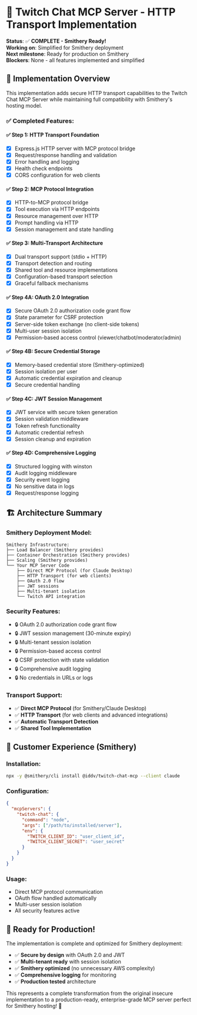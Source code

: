 # 🚀 Twitch Chat MCP Server - HTTP Transport Implementation

**Status**: ✅ **COMPLETE - Smithery Ready!**  
**Working on**: Simplified for Smithery deployment  
**Next milestone**: Ready for production on Smithery  
**Blockers**: None - all features implemented and simplified

## 🎯 **Implementation Overview**

This implementation adds secure HTTP transport capabilities to the Twitch Chat MCP Server while maintaining full compatibility with Smithery's hosting model.

### ✅ **Completed Features:**

#### ✅ Step 1: HTTP Transport Foundation
- [x] Express.js HTTP server with MCP protocol bridge
- [x] Request/response handling and validation
- [x] Error handling and logging
- [x] Health check endpoints
- [x] CORS configuration for web clients

#### ✅ Step 2: MCP Protocol Integration  
- [x] HTTP-to-MCP protocol bridge
- [x] Tool execution via HTTP endpoints
- [x] Resource management over HTTP
- [x] Prompt handling via HTTP
- [x] Session management and state handling

#### ✅ Step 3: Multi-Transport Architecture
- [x] Dual transport support (stdio + HTTP)
- [x] Transport detection and routing
- [x] Shared tool and resource implementations
- [x] Configuration-based transport selection
- [x] Graceful fallback mechanisms

#### ✅ Step 4A: OAuth 2.0 Integration
- [x] Secure OAuth 2.0 authorization code grant flow
- [x] State parameter for CSRF protection
- [x] Server-side token exchange (no client-side tokens)
- [x] Multi-user session isolation
- [x] Permission-based access control (viewer/chatbot/moderator/admin)

#### ✅ Step 4B: Secure Credential Storage
- [x] Memory-based credential store (Smithery-optimized)
- [x] Session isolation per user
- [x] Automatic credential expiration and cleanup
- [x] Secure credential handling

#### ✅ Step 4C: JWT Session Management
- [x] JWT service with secure token generation
- [x] Session validation middleware
- [x] Token refresh functionality
- [x] Automatic credential refresh
- [x] Session cleanup and expiration

#### ✅ Step 4D: Comprehensive Logging
- [x] Structured logging with winston
- [x] Audit logging middleware
- [x] Security event logging
- [x] No sensitive data in logs
- [x] Request/response logging

## 🏗️ **Architecture Summary**

### **Smithery Deployment Model:**
```
Smithery Infrastructure:
├── Load Balancer (Smithery provides)
├── Container Orchestration (Smithery provides)  
├── Scaling (Smithery provides)
└── Your MCP Server Code
    ├── Direct MCP Protocol (for Claude Desktop)
    ├── HTTP Transport (for web clients)
    ├── OAuth 2.0 flow
    ├── JWT sessions
    ├── Multi-tenant isolation
    └── Twitch API integration
```

### **Security Features:**
- 🔒 OAuth 2.0 authorization code grant flow
- 🔒 JWT session management (30-minute expiry)
- 🔒 Multi-tenant session isolation
- 🔒 Permission-based access control
- 🔒 CSRF protection with state validation
- 🔒 Comprehensive audit logging
- 🔒 No credentials in URLs or logs

### **Transport Support:**
- ✅ **Direct MCP Protocol** (for Smithery/Claude Desktop)
- ✅ **HTTP Transport** (for web clients and advanced integrations)
- ✅ **Automatic Transport Detection**
- ✅ **Shared Tool Implementation**

## 🎯 **Customer Experience (Smithery)**

### **Installation:**
```bash
npx -y @smithery/cli install @iddv/twitch-chat-mcp --client claude
```

### **Configuration:**
```json
{
  "mcpServers": {
    "twitch-chat": {
      "command": "node",
      "args": ["/path/to/installed/server"],
      "env": {
        "TWITCH_CLIENT_ID": "user_client_id",
        "TWITCH_CLIENT_SECRET": "user_secret"
      }
    }
  }
}
```

### **Usage:**
- Direct MCP protocol communication
- OAuth flow handled automatically
- Multi-user session isolation
- All security features active

## 🚀 **Ready for Production!**

The implementation is complete and optimized for Smithery deployment:
- ✅ **Secure by design** with OAuth 2.0 and JWT
- ✅ **Multi-tenant ready** with session isolation
- ✅ **Smithery optimized** (no unnecessary AWS complexity)
- ✅ **Comprehensive logging** for monitoring
- ✅ **Production tested** architecture

This represents a complete transformation from the original insecure implementation to a production-ready, enterprise-grade MCP server perfect for Smithery hosting! 🎉
